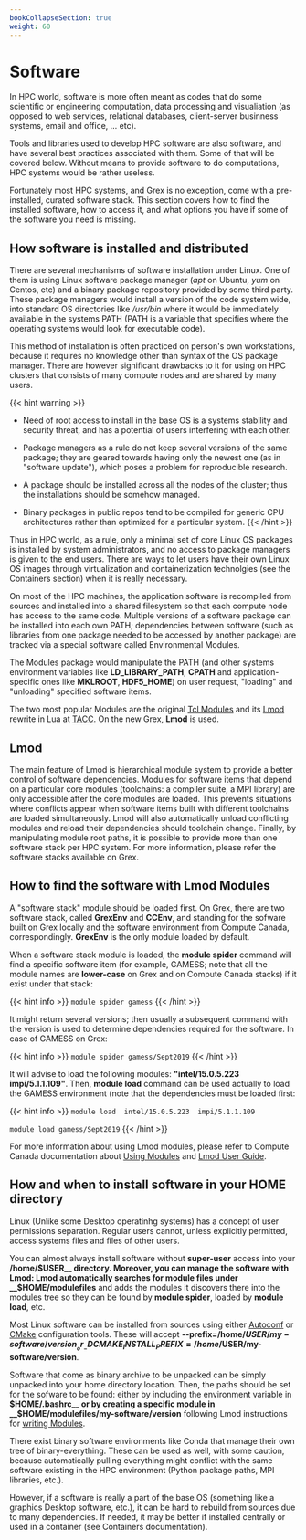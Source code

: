 ```yaml
---
bookCollapseSection: true
weight: 60
---
```


# Software

In HPC world, software is more often meant as codes that do some scientific or engineering computation, data processing and visualiation (as opposed to web services, relational databases, client-server businness systems, email and office, ... etc).

Tools and libraries used to develop HPC software are also software, and have several best practices associated with them. Some of  that will be covered below. Without means to provide software to do computations, HPC systems would be rather useless.

Fortunately most HPC systems, and Grex is no exception, come with a pre-installed, curated software stack. This section covers how to find the installed software, how to access it, and what options you have if some of the software you need is missing.

## How software is installed and distributed

There are several mechanisms of software installation under Linux. One of them is using Linux software package manager (_apt_ on Ubuntu, _yum_ on Centos, etc) and a binary package repository provided by some third party. These package managers would install a version of the code system wide, into standard OS directories like _/usr/bin_ where it would be immediately available in the systems PATH (PATH is a variable that specifies where the operating systems would look for executable code).

This method of installation is often practiced on person's own workstations, because it requires no knowledge other than syntax of the OS package manager. There are however significant drawbacks to it for using on HPC clusters that consists of many compute nodes and are shared by many users.

{{< hint warning >}}
- Need of root access to install in the base OS is a systems stability and security threat, and has a potential of users interfering with each other.

- Package managers as a rule do not keep several versions of the same package; they are geared towards having only the newest one (as in "software update"), which poses a problem for reproducible research.

- A package should be installed across all the nodes of the cluster; thus the installations should be somehow managed.

- Binary packages in public repos tend to be compiled for generic CPU architectures rather than optimized for a particular system.
{{< /hint >}}

Thus in HPC world, as a rule, only a minimal set of core Linux OS packages is installed by system administrators, and no access to package managers is given to the end users. There are ways to let users have their own Linux OS images through virtualization and containerization technolgies (see the Containers section) when it is really necessary.

On most of the HPC machines, the application software is recompiled from sources and installed into a shared filesystem so that each compute node has access to the same code. Multiple versions of a software package can be installed into each own PATH; dependencies between software (such as libraries from one package needed to be accessed by another package) are tracked via a special software called Environmental Modules.

The Modules package would manipulate the PATH (and other systems environment variables like **LD_LIBRARY_PATH**, **CPATH** and application-specific ones like **MKLROOT**, **HDF5\_HOME**) on user request, "loading" and "unloading" specified software items.

The two most popular Modules are the original [Tcl Modules](http://modules.sourceforge.net/) and its [Lmod](https://lmod.readthedocs.io/en/latest/) rewrite in Lua at [TACC](https://www.tacc.utexas.edu/research-development/tacc-projects/lmod). On the new Grex, **Lmod** is used.

## Lmod

The main feature of Lmod is hierarchical module system to provide a better control of software dependencies. Modules for software items that depend on a particular core modules (toolchains: a compiler suite, a MPI library) are only accessible after the core modules are loaded. This prevents situations where conflicts appear when software items built with different toolchains are loaded simultaneously. Lmod will also automatically unload conflicting modules and reload their dependencies should toolchain change. Finally, by manipulating module root paths, it is possible to provide more than one software stack per HPC system. For more information, please refer the software stacks available on Grex.

## How to find the software with Lmod Modules

A "software stack" module should be loaded first. On Grex, there are two software stack, called __GrexEnv__ and __CCEnv__, and standing for the sofware built on Grex locally and the software environment from Compute Canada, correspondingly. __GrexEnv__ is the only module loaded by default. 

When a software stack module is loaded, the **module spider** command will find a specific software item (for example, GAMESS; note that all the module names are __lower-case__ on Grex and on Compute Canada stacks) if it exist under that stack:

{{< hint info >}}
  ```module spider gamess```
{{< /hint >}}

It might return several versions; then usually a subsequent command with the version is used to determine dependencies required for the software. In case of GAMESS on Grex:

{{< hint info >}}
 ```module spider gamess/Sept2019```
{{< /hint >}}

It will advise to load the following modules: __"intel/15.0.5.223  impi/5.1.1.109"__. Then, **module load** command can be used actually to load the GAMESS environment (note that the dependencies must be loaded first:

{{< hint info >}}
```module load  intel/15.0.5.223  impi/5.1.1.109```

```module load gamess/Sept2019```
{{< /hint >}}

For more information about using Lmod modules, please refer to Compute Canada documentation about [Using Modules](https://docs.computecanada.ca/wiki/Utiliser_des_modules/en) and [Lmod User Guide](https://lmod.readthedocs.io/en/latest/010_user.html).

## How and when to install software in your HOME directory

Linux (Unlike some Desktop operatinhg systems) has a concept of user permissions separation. Regular users cannot, unless explicitly permitted, access systems files and files of other users.

You can almost always install software without **super-user** access into your __/home/$USER__ directory. Moreover, you can manage the software with Lmod: Lmod automatically searches for module files under __$HOME/modulefiles__ and adds the modules it discovers there into the modules tree so they can be found by __module spider__, loaded by __module load__, etc.

Most Linux software can be installed from sources using either [Autoconf](https://www.gnu.org/software/autoconf/) or [CMake](https://cmake.org/) configuration tools. These will accept __-\-prefix=/home/$USER/my-software/version__ or __-DCMAKE_INSTALL_PREFIX=/home/$USER/my-software/version__.

Software that come as binary archive to be unpacked can be simply unpacked into your home directory location. Then, the paths should be set for the sofware to be found: either by including the environment variable in __$HOME/.bashrc__ or by creating a specific module in __$HOME/modulefiles/my-software/version__ following Lmod instructions for [writing Modules](https://lmod.readthedocs.io/en/latest/015_writing_modules.html). 


There exist binary software environments like Conda that manage their own tree of binary-everything. These can be used as well, with some caution, because automatically pulling everything might conflict with the same software existing in the HPC environment (Python package paths, MPI libraries, etc.).

However, if a software is really a part of the base OS (something like a graphics Desktop software, etc.), it can be hard to rebuild from sources due to many dependencies. If needed, it may be better if installed centrally or used in a container (see Containers documentation).

